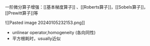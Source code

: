 一阶微分算子增强：[[基本梯度算子]] 、[[Roberts算子]]，[[Sobels算子]]，[[Prewitt算子]]等


![[Pasted image 20240105232153.png]]
- unlinear operator,homogeneity (各向同性)
- 平方根耗时，usually近似
